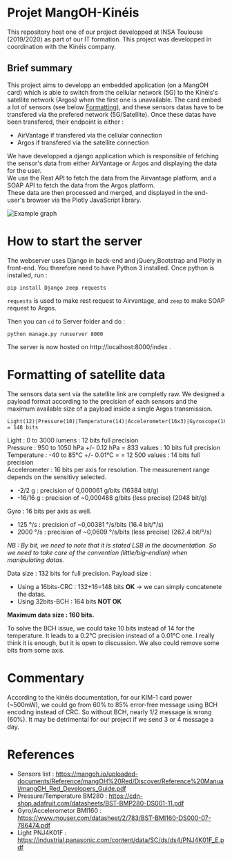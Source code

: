 # Projet MangOH-Kinéis

This repository host one of our project developped at INSA Toulouse (2019/2020) as part of our IT formation. This project was developped in coordination with the Kinéis company.

## Brief summary

This project aims to developp an embedded application (on a MangOH card) which is able to switch from the cellular network (5G) to the Kinéis's satellite network (Argos) when the first one is unavailable. The card embed a lot of sensors (see below [Formatting](#Formatting)), and these sensors datas have to be transfered via the prefered network (5G/Satellite). 
Once these datas have been transfered, their endpoint is either :  

* AirVantage if transfered via the cellular connection
* Argos if transfered via the satellite connection

We have developped a django application which is responsible of fetching the sensor's data from either AirVantage or Argos and displaying the data for the user.  
We use the Rest API to fetch the data from the Airvantage platform, and a SOAP API to fetch the data from the Argos platform.  
These data are then processed and merged, and displayed in the end-user's browser via the Plotly JavaScript library.

![Example graph](https://i.imgur.com/yJdARFt.png)

# How to start the server

The webserver uses Django in back-end and jQuery,Bootstrap and Plotly in front-end. You therefore need to have Python 3 installed. Once python is installed, run :

	pip install Django zeep requests

`requests` is used to make rest request to Airvantage, and `zeep` to make SOAP request to Argos. 

Then you can `cd` to Server folder and do : 

	python manage.py runserver 8000

The server is now hosted on http://localhost:8000/index .

# Formatting of satellite data

The sensors data sent via the satellite link are completly raw. We designed a payload format according to the precision of each sensors and the maximum available size of a payload inside a single Argos transmission.

	Light(12)|Pressure(10)|Temperature(14)|Accelerometer(16x3)|Gyroscope(16x3)|CRC(16) = 148 bits

Light : 0 to 3000 lumens : 12 bits full precision  
Pressure : 950 to 1050 hPa +/- 0.12 hPa = 833 values : 10 bits  full precision  
Temperature : -40 to 85°C +/- 0.01°C = = 12 500 values : 14 bits full precision  
Accelerometer : 16 bits per axis for resolution. The measurement range depends on the sensitivy selected.  

* -2/2 g : precision of 0,000061 g/bits (16384 bit/g)
* -16/16 g : precision of ~0,000488 g/bits (less precise) (2048 bit/g)

Gyro : 16 bits per axis as well. 
* 125 °/s : precision of ~0,00381 °/s/bits (16.4 bit/°/s)
* 2000 °/s : precision of ~0,0609 °/s/bits (less precise) (262.4 bit/°/s)

*NB : By bit, we need to note that it is stated LSB in the documentation. So we need to take care of the convention (little/big-endian) when manipulating datas.* 

Data size : 132 bits for full precision. 
Payload size :
* Using a 16bits-CRC : 132+16=148 bits **OK** -> we can simply concatenete the datas.
* Using 32bits-BCH : 164 bits **NOT OK**

**Maximum data size : 160 bits.**

To solve the BCH issue, we could take 10 bits instead of 14 for the temperature. It leads to a 0.2°C precision instead of a 0.01°C one. I really think it is enough, but it is open to discussion. We also could remove some bits from some axis.


# Commentary

According to the kinéis documentation, for our KIM-1 card power (~500mW), we could go from
60% to 85% error-free message using BCH encoding instead of CRC.
So without BCH, nearly 1/2 message is wrong (60%). It may be detrimental for our project if we 
send 3 or 4 message a day.


# References

* Sensors list : https://mangoh.io/uploaded-documents/Reference/mangOH%20Red/Discover/Reference%20Manual/mangOH_Red_Developers_Guide.pdf
* Pressure/Temperature BM280 : https://cdn-shop.adafruit.com/datasheets/BST-BMP280-DS001-11.pdf
* Gyro/Accelerometor BMI160 : https://www.mouser.com/datasheet/2/783/BST-BMI160-DS000-07-786474.pdf
* Light PNJ4K01F : https://industrial.panasonic.com/content/data/SC/ds/ds4/PNJ4K01F_E.pdf

